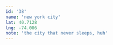 ```yaml
---
id: '38'
name: 'new york city'
lat: 40.7128
lng: -74.006
note: 'the city that never sleeps, huh'
---
```

